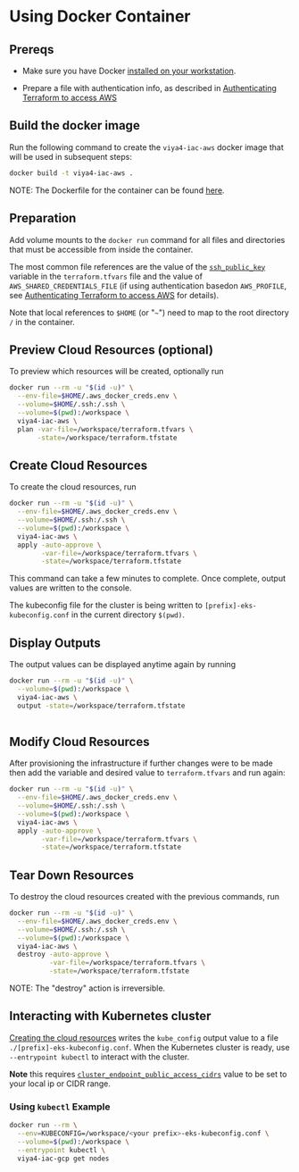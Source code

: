 # Using Docker Container

## Prereqs

- Make sure you have Docker [installed on your workstation](../../README.md#docker).

- Prepare a file with authentication info, as described in [Authenticating Terraform to access AWS](./TerraformAWSAuthentication.md)

## Build the docker image

Run the following command to create the `viya4-iac-aws` docker image that will be used in subsequent steps:

```bash
docker build -t viya4-iac-aws .
```

NOTE: The Dockerfile for the container can be found [here](../../Dockerfile).

## Preparation

Add volume mounts to the `docker run` command for all files and directories that must be accessible from inside the container.

The most common file references are the value of the [`ssh_public_key`](./CONFIG-VARS.md#required-variables) variable in the `terraform.tfvars` file and the value of `AWS_SHARED_CREDENTIALS_FILE` (if using authentication basedon `AWS_PROFILE`, see [Authenticating Terraform to access AWS](./TerraformAWSAuthentication.md) for details).

Note that local references to `$HOME` (or "`~`") need to map to the root directory `/` in the container.

## Preview Cloud Resources (optional)

To preview which resources will be created, optionally run

```bash
docker run --rm -u "$(id -u)" \
  --env-file=$HOME/.aws_docker_creds.env \
  --volume=$HOME/.ssh:/.ssh \
  --volume=$(pwd):/workspace \
  viya4-iac-aws \
  plan -var-file=/workspace/terraform.tfvars \
       -state=/workspace/terraform.tfstate  
```

## Create Cloud Resources

To create the cloud resources, run

```bash
docker run --rm -u "$(id -u)" \
  --env-file=$HOME/.aws_docker_creds.env \
  --volume=$HOME/.ssh:/.ssh \
  --volume=$(pwd):/workspace \
  viya4-iac-aws \
  apply -auto-approve \
        -var-file=/workspace/terraform.tfvars \
        -state=/workspace/terraform.tfstate 
```
This command can take a few minutes to complete. Once complete, output values are written to the console.

The kubeconfig file for the cluster is being written to `[prefix]-eks-kubeconfig.conf` in the current directory `$(pwd)`.

## Display Outputs

The output values can be displayed anytime again by running

```bash
docker run --rm -u "$(id -u)" \
  --volume=$(pwd):/workspace \
  viya4-iac-aws \
  output -state=/workspace/terraform.tfstate 
 
```

## Modify Cloud Resources

After provisioning the infrastructure if further changes were to be made then add the variable and desired value to `terraform.tfvars` and run again:

```bash
docker run --rm -u "$(id -u)" \
  --env-file=$HOME/.aws_docker_creds.env \
  --volume=$HOME/.ssh:/.ssh \
  --volume=$(pwd):/workspace \
  viya4-iac-aws \
  apply -auto-approve \
        -var-file=/workspace/terraform.tfvars \
        -state=/workspace/terraform.tfstate 
```


## Tear Down Resources 

To destroy the cloud resources created with the previous commands, run

```bash
docker run --rm -u "$(id -u)" \
  --env-file=$HOME/.aws_docker_creds.env \
  --volume=$HOME/.ssh:/.ssh \
  --volume=$(pwd):/workspace \
  viya4-iac-aws \
  destroy -auto-approve \
          -var-file=/workspace/terraform.tfvars \
          -state=/workspace/terraform.tfstate
```
NOTE: The "destroy" action is irreversible.

## Interacting with Kubernetes cluster

[Creating the cloud resources](#create-cloud-resources) writes the `kube_config` output value to a file `./[prefix]-eks-kubeconfig.conf`. When the Kubernetes cluster is ready, use `--entrypoint kubectl` to interact with the cluster.

**Note** this requires [`cluster_endpoint_public_access_cidrs`](../CONFIG-VARS.md#admin-access) value to be set to your local ip or CIDR range.

### Using `kubectl` Example

```bash
docker run --rm \
  --env=KUBECONFIG=/workspace/<your prefix>-eks-kubeconfig.conf \
  --volume=$(pwd):/workspace \
  --entrypoint kubectl \
  viya4-iac-gcp get nodes 

```
